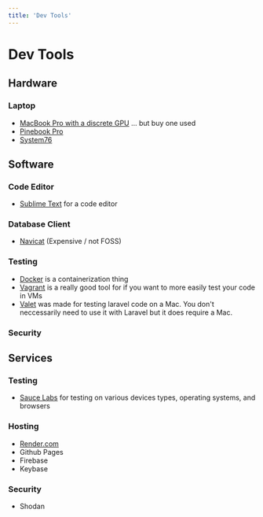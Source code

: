 ```yaml
---
title: 'Dev Tools'
---
```


# Dev Tools

## Hardware

### Laptop

* [MacBook Pro with a discrete GPU](https://www.apple.com/macbook-pro-16/) ... but buy one used
* [Pinebook Pro](https://www.pine64.org/pinebook-pro/)
* [System76](https://system76.com/)

## Software

### Code Editor
* [Sublime Text](https://www.sublimetext.com/) for a code editor

### Database Client
* [Navicat](https://www.navicat.com/en/) (Expensive / not FOSS)


### Testing
* [Docker](https://www.docker.com/) is a containerization thing
* [Vagrant](https://www.vagrantup.com/) is a really good tool for if you want to more easily test your code in VMs
* [Valet](https://laravel.com/docs/6.x/valet) was made for testing laravel code on a Mac.  You don't neccessarily need to use it with Laravel but it does require a Mac.

### Security


## Services

### Testing
* [Sauce Labs](https://saucelabs.com/) for testing on various devices types, operating systems, and browsers

### Hosting
* [Render.com](https://render.com)
* Github Pages
* Firebase
* Keybase

### Security
* Shodan

